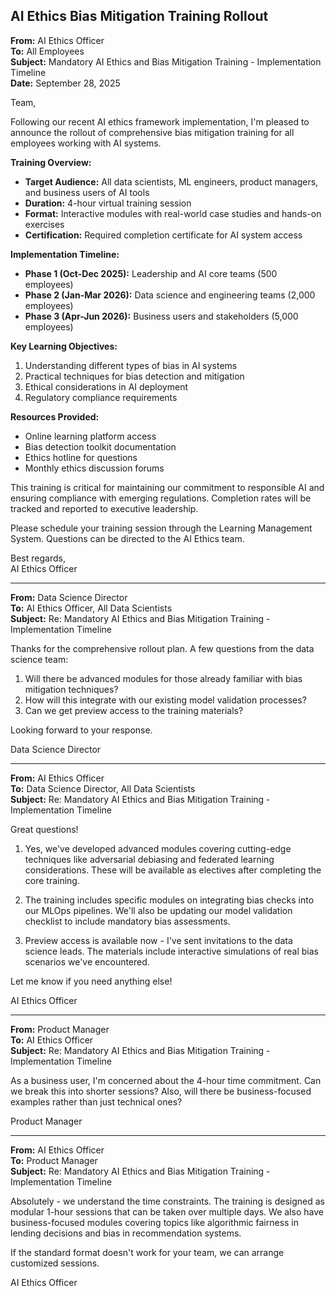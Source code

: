 ## AI Ethics Bias Mitigation Training Rollout

**From:** AI Ethics Officer  
**To:** All Employees  
**Subject:** Mandatory AI Ethics and Bias Mitigation Training - Implementation Timeline  
**Date:** September 28, 2025  

Team,

Following our recent AI ethics framework implementation, I'm pleased to announce the rollout of comprehensive bias mitigation training for all employees working with AI systems.

**Training Overview:**
- **Target Audience:** All data scientists, ML engineers, product managers, and business users of AI tools
- **Duration:** 4-hour virtual training session
- **Format:** Interactive modules with real-world case studies and hands-on exercises
- **Certification:** Required completion certificate for AI system access

**Implementation Timeline:**
- **Phase 1 (Oct-Dec 2025):** Leadership and AI core teams (500 employees)
- **Phase 2 (Jan-Mar 2026):** Data science and engineering teams (2,000 employees)
- **Phase 3 (Apr-Jun 2026):** Business users and stakeholders (5,000 employees)

**Key Learning Objectives:**
1. Understanding different types of bias in AI systems
2. Practical techniques for bias detection and mitigation
3. Ethical considerations in AI deployment
4. Regulatory compliance requirements

**Resources Provided:**
- Online learning platform access
- Bias detection toolkit documentation
- Ethics hotline for questions
- Monthly ethics discussion forums

This training is critical for maintaining our commitment to responsible AI and ensuring compliance with emerging regulations. Completion rates will be tracked and reported to executive leadership.

Please schedule your training session through the Learning Management System. Questions can be directed to the AI Ethics team.

Best regards,  
AI Ethics Officer  

---

**From:** Data Science Director  
**To:** AI Ethics Officer, All Data Scientists  
**Subject:** Re: Mandatory AI Ethics and Bias Mitigation Training - Implementation Timeline  

Thanks for the comprehensive rollout plan. A few questions from the data science team:

1. Will there be advanced modules for those already familiar with bias mitigation techniques?
2. How will this integrate with our existing model validation processes?
3. Can we get preview access to the training materials?

Looking forward to your response.

Data Science Director  

---

**From:** AI Ethics Officer  
**To:** Data Science Director, All Data Scientists  
**Subject:** Re: Mandatory AI Ethics and Bias Mitigation Training - Implementation Timeline  

Great questions!

1. Yes, we've developed advanced modules covering cutting-edge techniques like adversarial debiasing and federated learning considerations. These will be available as electives after completing the core training.

2. The training includes specific modules on integrating bias checks into our MLOps pipelines. We'll also be updating our model validation checklist to include mandatory bias assessments.

3. Preview access is available now - I've sent invitations to the data science leads. The materials include interactive simulations of real bias scenarios we've encountered.

Let me know if you need anything else!

AI Ethics Officer  

---

**From:** Product Manager  
**To:** AI Ethics Officer  
**Subject:** Re: Mandatory AI Ethics and Bias Mitigation Training - Implementation Timeline  

As a business user, I'm concerned about the 4-hour time commitment. Can we break this into shorter sessions? Also, will there be business-focused examples rather than just technical ones?

Product Manager  

---

**From:** AI Ethics Officer  
**To:** Product Manager  
**Subject:** Re: Mandatory AI Ethics and Bias Mitigation Training - Implementation Timeline  

Absolutely - we understand the time constraints. The training is designed as modular 1-hour sessions that can be taken over multiple days. We also have business-focused modules covering topics like algorithmic fairness in lending decisions and bias in recommendation systems.

If the standard format doesn't work for your team, we can arrange customized sessions.

AI Ethics Officer